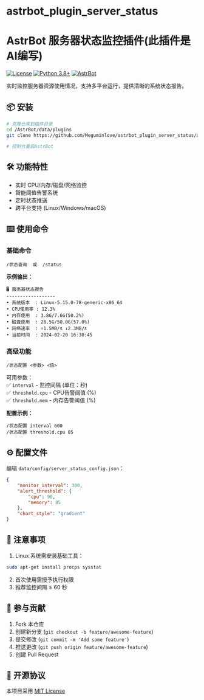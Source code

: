 # astrbot_plugin_server_status
# AstrBot 服务器状态监控插件(此插件是AI编写)

[![License](https://img.shields.io/badge/License-MIT-green.svg)](https://opensource.org/licenses/MIT)
[![Python 3.8+](https://img.shields.io/badge/Python-3.8%2B-blue.svg)](https://www.python.org/)
[![AstrBot](https://img.shields.io/badge/AstrBot-3.4%2B-orange.svg)](https://github.com/Soulter/AstrBot)

实时监控服务器资源使用情况，支持多平台运行，提供清晰的系统状态报告。

## 📦 安装

```bash
# 克隆仓库到插件目录
cd /AstrBot/data/plugins
git clone https://github.com/Meguminlove/astrbot_plugin_server_status/astrbot_plugin_server_status.git

# 控制台重启AstrBot
```

## 🛠️ 功能特性
- 实时 CPU/内存/磁盘/网络监控
- 智能阈值告警系统
- 定时状态推送
- 跨平台支持 (Linux/Windows/macOS)

## ⌨️ 使用命令

### 基础命令
```plaintext
/状态查询  或  /status
```
**示例输出：​**
```
🖥️ 服务器状态报告
------------------
• 系统版本  : Linux-5.15.0-78-generic-x86_64
• CPU使用率 : 12.3%
• 内存使用  : 3.8G/7.6G(50.2%)
• 磁盘使用  : 28.5G/50.0G(57.0%)
• 网络速率  : ↑1.5MB/s ↓2.3MB/s
• 当前时间  : 2024-02-20 16:30:45
```

### 高级功能
```plaintext
/状态配置 <参数> <值>
```
可用参数：  
✅ `interval` - 监控间隔 (单位：秒)  
✅ `threshold.cpu` - CPU告警阈值 (%)  
✅ `threshold.mem` - 内存告警阈值 (%)

**配置示例：​**
```plaintext
/状态配置 interval 600
/状态配置 threshold.cpu 85
```

## ⚙️ 配置文件
编辑 `data/config/server_status_config.json`：
```json
{
    "monitor_interval": 300,
    "alert_threshold": {
        "cpu": 90,
        "memory": 85
    },
    "chart_style": "gradient"
}
```

## 📌 注意事项
1. Linux 系统需安装基础工具：
```bash
sudo apt-get install procps sysstat
```
2. 首次使用需授予执行权限
3. 推荐监控间隔 ≥ 60 秒

## 🤝 参与贡献
1. Fork 本仓库
2. 创建新分支 (`git checkout -b feature/awesome-feature`)
3. 提交修改 (`git commit -m 'Add some feature'`)
4. 推送更改 (`git push origin feature/awesome-feature`)
5. 创建 Pull Request

## 📜 开源协议
本项目采用 [MIT License](LICENSE)
